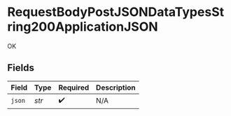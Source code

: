 # RequestBodyPostJSONDataTypesString200ApplicationJSON

OK


## Fields

| Field              | Type               | Required           | Description        |
| ------------------ | ------------------ | ------------------ | ------------------ |
| `json`             | *str*              | :heavy_check_mark: | N/A                |